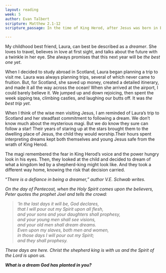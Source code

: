 ```yaml
---
layout: reading
week: 5
author: Evan Talbert
scripture: Matthew 2.1-12
scripture_passage: In the time of King Herod, after Jesus was born in Bethlehem of Judea, wise men from the East came to Jerusalem, asking, “Where is the child who has been born king of the Jews? For we observed his star at its rising, and have come to pay him homage.” When King Herod heard this, he was frightened, and all Jerusalem with him&#59; and calling together all the chief priests and scribes of the people, he inquired of them where the Messiah was to be born.<br><br>They told him, “In Bethlehem of Judea&#59; for so it has been written by the prophet&#58;<br>‘And you, Bethlehem, in the land of Judah,<br>are by no means least among the rulers of Judah&#59;<br>for from you shall come a ruler<br>who is to shepherd my people Israel.’”<br><br>Then Herod secretly called for the wise men and learned from them the exact time when the star had appeared. Then he sent them to Bethlehem, saying, “Go and search diligently for the child&#59; and when you have found him, bring me word so that I may also go and pay him homage.” When they had heard the king, they set out&#59; and there, ahead of them, went the star that they had seen at its rising, until it stopped over the place where the child was. When they saw that the star had stopped, they were overwhelmed with joy. On entering the house, they saw the child with Mary his mother&#59; and they knelt down and paid him homage. Then, opening their treasure chests, they offered him gifts of gold, frankincense, and myrrh.<br><br>And having been warned in a dream not to return to Herod, they left for their own country by another road.

---
```


My childhood best friend, Laura, can best be described as a <i>dreamer</i>. She loves to travel, believes in love at first sight, and talks about the future with a twinkle in her eye. She always promises that this next year will be <i>the best one yet</i>.

When I decided to study abroad in Scotland, Laura began planning a trip to visit me. Laura was always planning trips, several of which never came to fruition. But, for Scotland, she saved up money, created a detailed itinerary, and made it all the way across the ocean! When she arrived at the airport, I could barely believe it. We jumped up and down rejoicing, then spent the week sipping tea, climbing castles, and laughing our butts off. It was <i>the best trip yet</i>.

When I think of the wise men visiting Jesus, I am reminded of Laura’s trip to Scotland and her steadfast commitment to following a dream. We don’t know much about the mysterious magi. But we do know they sure can follow a star! Their years of staring up at the stars brought them to the dwelling place of Jesus, the child they would worship.Their hours spent interpreting dreams kept both themselves and young Jesus safe from the wrath of King Herod.

The magi remembered the fear in King Herod’s voice and the power hungry look in his eyes. Then, they looked at the child and decided to dream of what a kingdom led by a shepherd-king might look like. And they took a different way home, knowing the risk that decision carried.

“<i>There is a defiance in being a dreamer<i/>,” author V.E. Schwab writes.

On the day of Pentecost, when the Holy Spirit comes upon the believers, Peter quotes the prophet Joel and tells the crowd:

<blockquote><p>‘In the last days it will be, God declares,<br>
that I will pour out my Spirit upon all flesh,<br>
and your sons and your daughters shall prophesy,<br>
and your young men shall see visions,<br>
and your old men shall dream dreams.<br>
Even upon my slaves, both men and women,<br>
in those days I will pour out my Spirit;<br>
and they shall prophesy.</p></blockquote>
 
These days are here. Christ the shepherd king is with us and the Spirit of the Lord is upon us. 

<b><i>What is a dream God has planted in you?</b></i>
